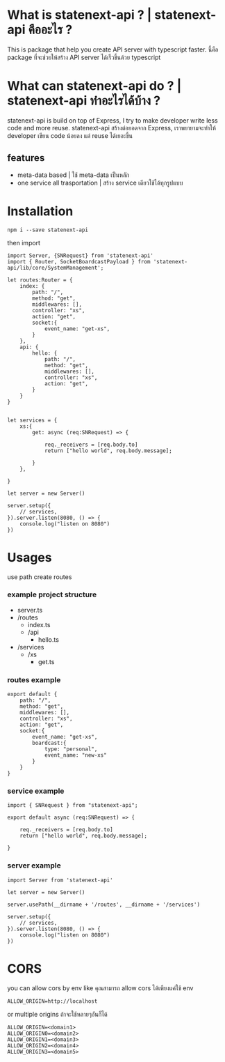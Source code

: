 # What is statenext-api ? | statenext-api คืออะไร ?

This is package that help you create API server with typescript faster.
นี้คือ package ที่จะช่วยให้สร้าง API server ได้เร็วขึ้นด้วย typescript 

# What can statenext-api do ? | statenext-api ทำอะไรได้บ้าง​ ?
statenext-api is build on top of Express, I try to make developer write less code and more reuse.
statenext-api สร้างต่อยอดจาก Express, เราพยายามจะทำให้ developer เขียน code น้อยลง แต่ reuse ได้เยอะขึ้น

## features
- meta-data based | ใช้ meta-data เป็นหลัก
- one service all trasportation | สร้าง service เดียวใช้ได้ทุกรูปแบบ

# Installation

`npm i --save statenext-api`

then import

```
import Server, {SNRequest} from 'statenext-api'
import { Router, SocketBoardcastPayload } from 'statenext-api/lib/core/SystemManagement';

let routes:Router = {
    index: {
        path: "/",
        method: "get",
        middlewares: [],
        controller: "xs",
        action: "get",
        socket:{
            event_name: "get-xs",
        }
    },
    api: {
        hello: {
            path: "/",
            method: "get",
            middlewares: [],
            controller: "xs",
            action: "get",
        }
    }
}


let services = {
    xs:{
        get: async (req:SNRequest) => {

            req._receivers = [req.body.to]
            return ["hello world", req.body.message];
            
        }
    },

}

let server = new Server()

server.setup({
    // services,
}).server.listen(8080, () => {
    console.log("listen on 8080")
})

```

# Usages

use path create routes

### example project structure

- server.ts
- /routes
    - index.ts
    - /api
        - hello.ts
- /services
    - /xs
        - get.ts

### routes example
```
export default {
    path: "/",
    method: "get",
    middlewares: [],
    controller: "xs",
    action: "get",
    socket:{
        event_name: "get-xs",
        boardcast:{
            type: "personal",
            event_name: "new-xs"
        }
    }
}
```

### service example
```
import { SNRequest } from "statenext-api";

export default async (req:SNRequest) => {

    req._receivers = [req.body.to]
    return ["hello world", req.body.message];
            
}
```

### server example
```
import Server from 'statenext-api'

let server = new Server()

server.usePath(__dirname + '/routes', __dirname + '/services')

server.setup({
    // services,
}).server.listen(8080, () => {
    console.log("listen on 8080")
})

```

# CORS

you can allow cors by env like
คุณสามารถ allow cors ได้เพียงแค่ใช้ env

```
ALLOW_ORIGIN=http://localhost
```
or multiple origins
ถ้าจะใช้หลายๆอันก็ได้

```
ALLOW_ORIGIN=<domain1>
ALLOW_ORIGIN0=<domain2>
ALLOW_ORIGIN1=<domain3>
ALLOW_ORIGIN2=<domain4>
ALLOW_ORIGIN3=<domain5>
```
